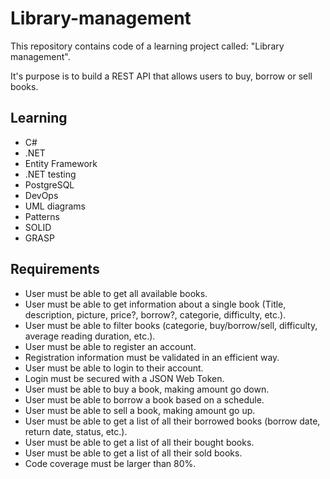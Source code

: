 # Library-management

This repository contains code of a learning project called: "Library management".

It's purpose is to build a REST API that allows users to buy, borrow or sell books.

## Learning

- C#
- .NET
- Entity Framework
- .NET testing
- PostgreSQL
- DevOps
- UML diagrams
- Patterns
- SOLID
- GRASP

## Requirements
- User must be able to get all available books.
- User must be able to get information about a single book (Title, description, picture, price?, borrow?, categorie, difficulty, etc.).
- User must be able to filter books (categorie, buy/borrow/sell, difficulty, average reading duration, etc.).
- User must be able to register an account.
- Registration information must be validated in an efficient way.
- User must be able to login to their account.
- Login must be secured with a JSON Web Token.
- User must be able to buy a book, making amount go down.
- User must be able to borrow a book based on a schedule.
- User must be able to sell a book, making amount go up.
- User must be able to get a list of all their borrowed books (borrow date, return date, status, etc.).
- User must be able to get a list of all their bought books.
- User must be able to get a list of all their sold books.
- Code coverage must be larger than 80%.
